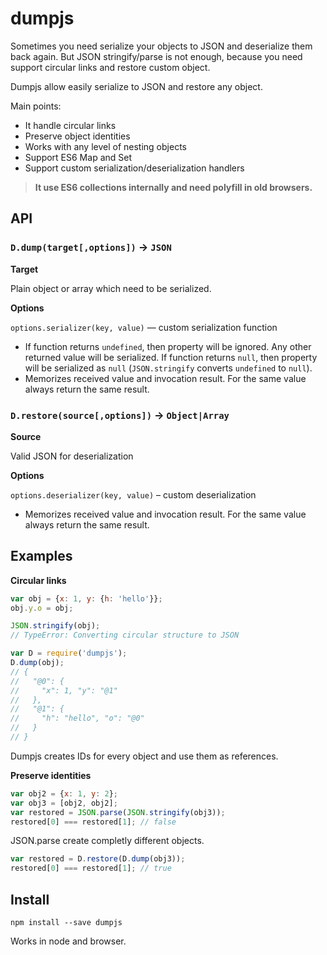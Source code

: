 # dumpjs

Sometimes you need serialize your objects to JSON and deserialize them back again. 
But JSON stringify/parse is not enough, 
because you need support circular links and restore custom object.

Dumpjs allow easily serialize to JSON and restore any object. 

Main points:
- It handle circular links
- Preserve object identities 
- Works with any level of nesting objects
- Support ES6 Map and Set
- Support custom serialization/deserialization handlers

> **It use ES6 collections internally and need polyfill in old browsers.**

## API

### `D.dump(target[,options])` -> `JSON`

**Target** 

Plain object or array which need to be serialized.

**Options**

`options.serializer(key, value)` — custom serialization function

- If function returns `undefined`, then property will be ignored. Any other returned value will be serialized.
If function returns `null`, then property will be serialized as `null` (`JSON.stringify` converts `undefined` to `null`).
- Memorizes received value and invocation result. For the same value always return the same result.

### `D.restore(source[,options])` -> `Object|Array`

**Source**

Valid JSON for deserialization

**Options**

`options.deserializer(key, value)` – custom deserialization
- Memorizes received value and invocation result. For the same value always return the same result.

## Examples

**Circular links**

```js
var obj = {x: 1, y: {h: 'hello'}};
obj.y.o = obj;

JSON.stringify(obj); 
// TypeError: Converting circular structure to JSON

var D = require('dumpjs');
D.dump(obj);
// {
//   "@0": {
//     "x": 1, "y": "@1"
//   },
//   "@1": {
//     "h": "hello", "o": "@0"
//   }
// }
```

Dumpjs creates IDs for every object and use them as references.

**Preserve identities**

```js
var obj2 = {x: 1, y: 2};
var obj3 = [obj2, obj2];
var restored = JSON.parse(JSON.stringify(obj3));
restored[0] === restored[1]; // false
```

JSON.parse create completly different objects.

```js
var restored = D.restore(D.dump(obj3));
restored[0] === restored[1]; // true
```

## Install

```
npm install --save dumpjs
```

Works in node and browser.




